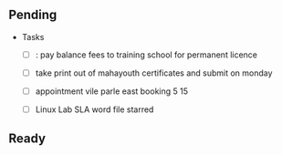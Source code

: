 ## Pending 
- Tasks  
  - [ ] : pay balance fees to training school for permanent licence 
  - [ ]   take print out of mahayouth certificates and submit on monday
  - [ ]   appointment  vile parle east booking    5 15
  - [ ]    Linux Lab SLA word file starred 
  
  
  
  
  

## Ready